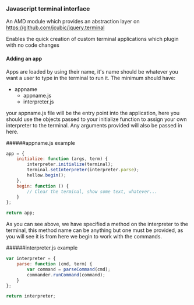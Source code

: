 ### Javascript terminal interface

An AMD module which provides an abstraction layer on https://github.com/jcubic/jquery.terminal

Enables the quick creation of custom terminal applications which plugin with no code changes

#### Adding an app

Apps are loaded by using their name, it's name should be whatever you want a user to type in the terminal to run it. The minimum should have:

 - appname
   - appname.js
   - interpreter.js
  
your appname.js file will be the entry point into the application, here you should use the objects passed to your initialize function to assign your own interpreter to the terminal. Any arguments provided will also be passed in here.

######appname.js example
```javascript
app = {
	initialize: function (args, term) {
		interpreter.initialize(terminal);
		terminal.setInterpreter(interpreter.parse);
		hellow.begin();
	},
	begin: function () {
		// Clear the terminal, show some text, whatever...
	}
};

return app;
```

As you can see above, we have specified a method on the interpreter to the terminal, this method name can be anything but one must be provided, as you will see it is from here we begin to work with the commands.

######interpreter.js example
```javascript
var interpreter = {
	parse: function (cmd, term) {
		var command = parseCommand(cmd);
		commander.runCommand(command);
	}
};

return interpreter;
```

